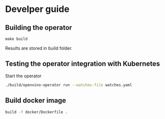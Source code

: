 # Develper guide
## Building  the operator
```
make build
```
Results are stored in build folder.

## Testing the operator integration with Kubernetes

Start the operator
```bash
./build/openvino-operator run --watches-file watches.yaml
```

## Build docker image

```bash
build -f docker/Dockerfile .
```




